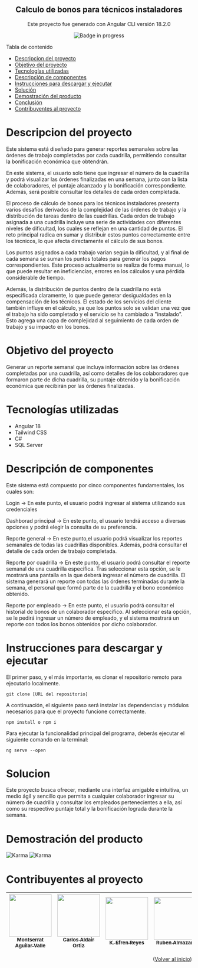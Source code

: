 <a name="readme-top"></a>

<div align="center">

## Calculo de bonos para técnicos instaladores

Este proyecto fue generado con Angular CLI versión 18.2.0

![Badge in progress](https://img.shields.io/badge/STATUS-DONE-green)

</div>

<summary>Tabla de contenido</summary>

- [Descripcion del proyecto](#descripcion-del-proyecto)
- [Objetivo del proyecto](#objetivo-del-proyecto)
- [Tecnologías utilizadas](#tecnologías-utilizadas)
- [Descripción de componentes](#descripción-de-componentes)
- [Instrucciones para descargar y ejecutar](#instrucciones-para-descargar-y-ejecutar)
- [Solución](#solucion)
- [Demostración del producto](#demostracion-del-producto)
- [Conclusión](#conclusion)
- [Contribuyentes al proyecto](#contribuyentes-al-proyecto)

# Descripcion del proyecto

Este sistema está diseñado para generar reportes semanales sobre las órdenes de trabajo completadas por cada cuadrilla, permitiendo consultar la bonificación económica que obtendrán.

En este sistema, el usuario solo tiene que ingresar el número de la cuadrilla y podrá visualizar las órdenes finalizadas en una semana, junto con la lista de colaboradores, el puntaje alcanzado y la bonificación correspondiente. Además, será posible consultar los detalles de cada orden completada.

El proceso de cálculo de bonos para los técnicos instaladores presenta varios desafíos derivados de la complejidad de las órdenes de trabajo y la distribución de tareas dentro de las cuadrillas. Cada orden de trabajo asignada a una cuadrilla incluye una serie de actividades con diferentes niveles de dificultad, los cuales se reflejan en una cantidad de puntos. El reto principal radica en sumar y distribuir estos puntos correctamente entre los técnicos, lo que afecta directamente el cálculo de sus bonos.

Los puntos asignados a cada trabajo varían según la dificultad, y al final de cada semana se suman los puntos totales para generar los pagos correspondientes. Este proceso actualmente se realiza de forma manual, lo que puede resultar en ineficiencias, errores en los cálculos y una pérdida considerable de tiempo.

Además, la distribución de puntos dentro de la cuadrilla no está especificada claramente, lo que puede generar desigualdades en la compensación de los técnicos. El estado de los servicios del cliente también influye en el cálculo, ya que los puntos solo se validan una vez que el trabajo ha sido completado y el servicio se ha cambiado a "instalado". Esto agrega una capa de complejidad al seguimiento de cada orden de trabajo y su impacto en los bonos.

# Objetivo del proyecto

Generar un reporte semanal que incluya información sobre las órdenes completadas por una cuadrilla, así como detalles de los colaboradores que formaron parte de dicha cuadrilla, su puntaje obtenido y la bonificación económica que recibirán por las órdenes finalizadas.

# Tecnologías utilizadas

- Angular 18
- Tailwind CSS
- C#
- SQL Server

# Descripción de componentes

Este sistema está compuesto por cinco componentes fundamentales, los cuales son:

Login
-> En este punto, el usuario podrá ingresar al sistema utilizando sus credenciales 

Dashborad principal
-> En este punto, el usuario tendrá acceso a diversas opciones y podrá elegir la consulta de su preferencia.

Reporte general
-> En este punto,el usuario podrá visualizar los reportes semanales de todas las cuadrillas disponibles. Además, podrá consultar el detalle de cada orden de trabajo completada.

Reporte por cuadrilla
-> En este punto, el usuario podrá consultar el reporte semanal de una cuadrilla específica. Tras seleccionar esta opción, se le mostrará una pantalla en la que deberá ingresar el número de cuadrilla. El sistema generará un reporte con todas las órdenes terminadas durante la semana, el personal que formó parte de la cuadrilla y el bono económico obtenido.

Reporte por empleado
-> En este punto, el usuario podrá consultar el historial de bonos de un colaborador específico. Al seleccionar esta opción, se le pedirá ingresar un número de empleado, y el sistema mostrará un reporte con todos los bonos obtenidos por dicho colaborador.

# Instrucciones para descargar y ejecutar

El primer paso, y el más importante, es clonar el repositorio remoto para ejecutarlo localmente.

```
git clone [URL del repositorio]
```

A continuación, el siguiente paso será instalar las dependencias y módulos necesarios para que el proyecto funcione correctamente.

```
npm install o npm i
```

Para ejecutar la funcionalidad principal del programa, deberás ejecutar el siguiente comando en la terminal:

```
ng serve --open
```

# Solucion

Este proyecto busca ofrecer, mediante una interfaz amigable e intuitiva, un medio ágil y sencillo que permita a cualquier colaborador ingresar su número de cuadrilla y consultar los empleados pertenecientes a ella, así como su respectivo puntaje total y la bonificación lograda durante la semana.

# Demostración del producto

<img src="public/image2.png" alt="Karma" whith="5vw">

<img src="public/image3.png" alt="Karma" whith="5vw">

# Contribuyentes al proyecto

| [<img src="https://avatars.githubusercontent.com/u/116055107?v=4" width=115><br><sub>Montserrat Aguilar Valle</sub>](https://github.com/montsegv-2) | [<img src="https://avatars.githubusercontent.com/u/175365956?v=4" width=115><br><sub>Carlos Aldair Ortiz</sub>](https://github.com/AldairOrtiz-Kanako) | [<img src="https://avatars.githubusercontent.com/u/99229911?v=4" width=115><br><sub>K. Efren Reyes</sub>](https://github.com/EfrenReyesD) | [<img src="https://avatars.githubusercontent.com/u/56852285?v=4" width=115><br><sub>Ruben Almazan</sub>](https://github.com/RubenAlmazan) | [<img src="https://avatars.githubusercontent.com/u/159192032?v=4" width=115><br><sub>Moises Reyes</sub>](https://github.com/MoisesReyesOrea) |
| :-------------------------------------------------------------------------------------------------------------------------------------------------: | :----------------------------------------------------------------------------------------------------------------------------------------------------: | :---------------------------------------------------------------------------------------------------------------------------------------: | :---------------------------------------------------------------------------------------------------------------------------------------: | :------------------------------------------------------------------------------------------------------------------------------------------: |

<p align="right">(<a href="#readme-top">Volver al inicio</a>)</p>
